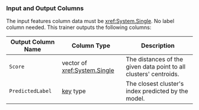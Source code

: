 ### Input and Output Columns
The input features column data must be <xref:System.Single>. No label column needed. This trainer outputs the following columns:

| Output Column Name | Column Type | Description|
| -- | -- | -- |
| `Score` | vector of <xref:System.Single> | The distances of the given data point to all clusters' centroids. |
| `PredictedLabel` | [key](xref:Microsoft.ML.Data.KeyDataViewType) type | The closest cluster's index predicted by the model. |
